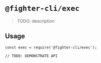 # `@fighter-cli/exec`

> TODO: description

## Usage

```
const exec = require('@fighter-cli/exec');

// TODO: DEMONSTRATE API
```
